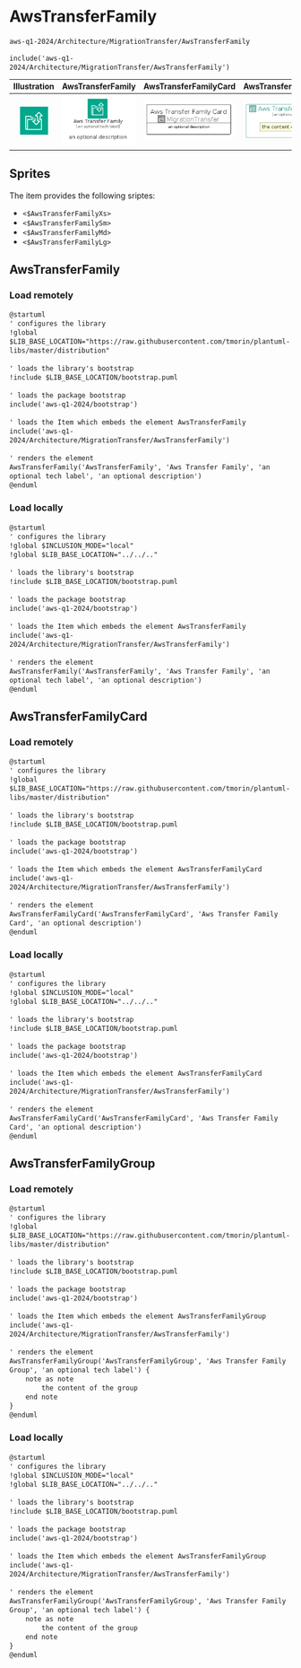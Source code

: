 # AwsTransferFamily


```text
aws-q1-2024/Architecture/MigrationTransfer/AwsTransferFamily
```

```text
include('aws-q1-2024/Architecture/MigrationTransfer/AwsTransferFamily')
```



| Illustration | AwsTransferFamily | AwsTransferFamilyCard | AwsTransferFamilyGroup |
| :---: | :---: | :---: | :---: |
| ![illustration for Illustration](../../../aws-q1-2024/Architecture/MigrationTransfer/AwsTransferFamily.png) | ![illustration for AwsTransferFamily](../../../aws-q1-2024/Architecture/MigrationTransfer/AwsTransferFamily.Local.png) | ![illustration for AwsTransferFamilyCard](../../../aws-q1-2024/Architecture/MigrationTransfer/AwsTransferFamilyCard.Local.png) | ![illustration for AwsTransferFamilyGroup](../../../aws-q1-2024/Architecture/MigrationTransfer/AwsTransferFamilyGroup.Local.png) |



## Sprites
The item provides the following sriptes:

- `<$AwsTransferFamilyXs>`
- `<$AwsTransferFamilySm>`
- `<$AwsTransferFamilyMd>`
- `<$AwsTransferFamilyLg>`





## AwsTransferFamily

### Load remotely
```plantuml
@startuml
' configures the library
!global $LIB_BASE_LOCATION="https://raw.githubusercontent.com/tmorin/plantuml-libs/master/distribution"

' loads the library's bootstrap
!include $LIB_BASE_LOCATION/bootstrap.puml

' loads the package bootstrap
include('aws-q1-2024/bootstrap')

' loads the Item which embeds the element AwsTransferFamily
include('aws-q1-2024/Architecture/MigrationTransfer/AwsTransferFamily')

' renders the element
AwsTransferFamily('AwsTransferFamily', 'Aws Transfer Family', 'an optional tech label', 'an optional description')
@enduml
```

### Load locally
```plantuml
@startuml
' configures the library
!global $INCLUSION_MODE="local"
!global $LIB_BASE_LOCATION="../../.."

' loads the library's bootstrap
!include $LIB_BASE_LOCATION/bootstrap.puml

' loads the package bootstrap
include('aws-q1-2024/bootstrap')

' loads the Item which embeds the element AwsTransferFamily
include('aws-q1-2024/Architecture/MigrationTransfer/AwsTransferFamily')

' renders the element
AwsTransferFamily('AwsTransferFamily', 'Aws Transfer Family', 'an optional tech label', 'an optional description')
@enduml
```

## AwsTransferFamilyCard

### Load remotely
```plantuml
@startuml
' configures the library
!global $LIB_BASE_LOCATION="https://raw.githubusercontent.com/tmorin/plantuml-libs/master/distribution"

' loads the library's bootstrap
!include $LIB_BASE_LOCATION/bootstrap.puml

' loads the package bootstrap
include('aws-q1-2024/bootstrap')

' loads the Item which embeds the element AwsTransferFamilyCard
include('aws-q1-2024/Architecture/MigrationTransfer/AwsTransferFamily')

' renders the element
AwsTransferFamilyCard('AwsTransferFamilyCard', 'Aws Transfer Family Card', 'an optional description')
@enduml
```

### Load locally
```plantuml
@startuml
' configures the library
!global $INCLUSION_MODE="local"
!global $LIB_BASE_LOCATION="../../.."

' loads the library's bootstrap
!include $LIB_BASE_LOCATION/bootstrap.puml

' loads the package bootstrap
include('aws-q1-2024/bootstrap')

' loads the Item which embeds the element AwsTransferFamilyCard
include('aws-q1-2024/Architecture/MigrationTransfer/AwsTransferFamily')

' renders the element
AwsTransferFamilyCard('AwsTransferFamilyCard', 'Aws Transfer Family Card', 'an optional description')
@enduml
```

## AwsTransferFamilyGroup

### Load remotely
```plantuml
@startuml
' configures the library
!global $LIB_BASE_LOCATION="https://raw.githubusercontent.com/tmorin/plantuml-libs/master/distribution"

' loads the library's bootstrap
!include $LIB_BASE_LOCATION/bootstrap.puml

' loads the package bootstrap
include('aws-q1-2024/bootstrap')

' loads the Item which embeds the element AwsTransferFamilyGroup
include('aws-q1-2024/Architecture/MigrationTransfer/AwsTransferFamily')

' renders the element
AwsTransferFamilyGroup('AwsTransferFamilyGroup', 'Aws Transfer Family Group', 'an optional tech label') {
    note as note
        the content of the group
    end note
}
@enduml
```

### Load locally
```plantuml
@startuml
' configures the library
!global $INCLUSION_MODE="local"
!global $LIB_BASE_LOCATION="../../.."

' loads the library's bootstrap
!include $LIB_BASE_LOCATION/bootstrap.puml

' loads the package bootstrap
include('aws-q1-2024/bootstrap')

' loads the Item which embeds the element AwsTransferFamilyGroup
include('aws-q1-2024/Architecture/MigrationTransfer/AwsTransferFamily')

' renders the element
AwsTransferFamilyGroup('AwsTransferFamilyGroup', 'Aws Transfer Family Group', 'an optional tech label') {
    note as note
        the content of the group
    end note
}
@enduml
```

